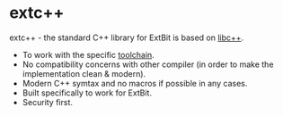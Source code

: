 # extc++
extc++ - the standard C++ library for ExtBit is based on [libc++](http://libcxx.llvm.org/).

* To work with the specific [toolchain](https://github.com/extbit/toolchain).
* No compatibility concerns with other compiler (in order to make the implementation clean & modern).
* Modern C++ symtax and no macros if possible in any cases.
* Built specifically to work for ExtBit.
* Security first.
